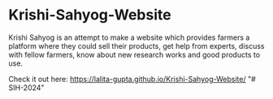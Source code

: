# Krishi-Sahyog-Website
Krishi Sahyog is an attempt to make a website which provides farmers a platform where they could sell their products, get help from experts, discuss with fellow farmers, know about new research works and good products to use. 

Check it out here: https://lalita-gupta.github.io/Krishi-Sahyog-Website/ 
"# SIH-2024" 
